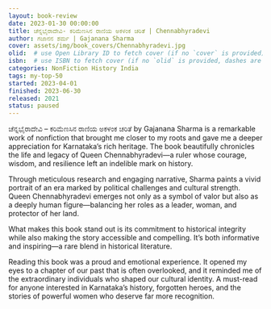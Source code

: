 ```yaml
---
layout: book-review
date: 2023-01-30 00:00:00
title: ಚೆನ್ನಭೈರಾದೇವಿ- ಕರಿಮೆಣಸಿನ ರಾಣಿಯ ಅಕಳಂಕ ಚರಿತೆ | Chennabhyradevi
author: ಗಜಾನನ ಶರ್ಮ | Gajanana Sharma
cover: assets/img/book_covers/Chennabhyradevi.jpg
olid:  # use Open Library ID to fetch cover (if no `cover` is provided)
isbn:  # use ISBN to fetch cover (if no `olid` is provided, dashes are optional)
categories: NonFiction History India 
tags: my-top-50
started: 2023-04-01
finished: 2023-06-30
released: 2021
status: paused
---
```

ಚೆನ್ನಭೈರಾದೇವಿ – ಕರಿಮೆಣಸಿನ ರಾಣಿಯ ಅಕಳಂಕ ಚರಿತೆ by Gajanana Sharma is a remarkable work of nonfiction that brought me closer to my roots and gave me a deeper appreciation for Karnataka’s rich heritage. The book beautifully chronicles the life and legacy of Queen Chennabhyradevi—a ruler whose courage, wisdom, and resilience left an indelible mark on history.

Through meticulous research and engaging narrative, Sharma paints a vivid portrait of an era marked by political challenges and cultural strength. Queen Chennabhyradevi emerges not only as a symbol of valor but also as a deeply human figure—balancing her roles as a leader, woman, and protector of her land.

What makes this book stand out is its commitment to historical integrity while also making the story accessible and compelling. It’s both informative and inspiring—a rare blend in historical literature.

Reading this book was a proud and emotional experience. It opened my eyes to a chapter of our past that is often overlooked, and it reminded me of the extraordinary individuals who shaped our cultural identity. A must-read for anyone interested in Karnataka’s history, forgotten heroes, and the stories of powerful women who deserve far more recognition.